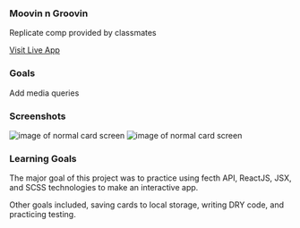 ### Moovin n Groovin

Replicate comp provided by classmates

[Visit Live App](https://user-images.githubusercontent.com/22114952/57650637-7de9ff00-7588-11e9-9115-2ffe86d32c2c.png)

### Goals
Add media queries

### Screenshots

![image of normal card screen](https://user-images.githubusercontent.com/22114952/57652080-09b15a80-758c-11e9-8c0c-17a2f29af3c8.png)
![image of normal card screen](https://user-images.githubusercontent.com/22114952/57652081-09b15a80-758c-11e9-8256-feb511b5874b.png)

### Learning Goals

The major goal of this project was to practice using  fecth API, ReactJS, JSX, and SCSS technologies to make an interactive app.

Other goals included, saving cards to local storage, writing DRY code, and practicing testing.

